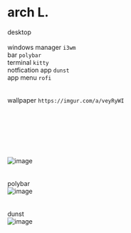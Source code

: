 # arch L.
desktop
<br> 
<br> windows manager ``i3wm``
<br>bar ``polybar``
<br>terminal ``kitty``
<br>notfication app ``dunst``
<br>app menu ``rofi``
<br>
<br>
<br>wallpaper ``https://imgur.com/a/veyRyWI``
<br>
<br>
<br>
<br>
<br>
<br>
<br>
<br>![image](https://user-images.githubusercontent.com/109595809/185766147-08cb2688-59f1-4327-96ad-f9dfb60600b6.png)
<br>
<br>
<br>polybar
<br>![image](https://user-images.githubusercontent.com/109595809/185766427-fb47d916-a176-44ca-87e0-d813ef5c2048.png)
<br>
<br>
<br>dunst
<br>![image](https://user-images.githubusercontent.com/109595809/185766452-a12a3334-56ea-4354-9f9a-8b74efe4293d.png)

<br>
<br>
<br>
<br>
<br>
<br>
<br>
